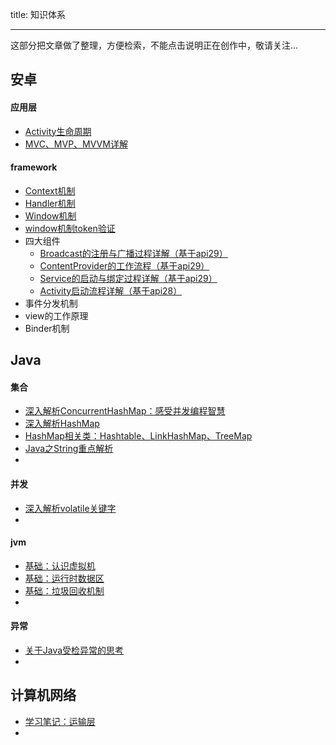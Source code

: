 title: 知识体系

---

这部分把文章做了整理，方便检索，不能点击说明正在创作中，敬请关注...



## 安卓

#### 应用层

- [Activity生命周期](https://juejin.cn/post/6892745298209308680)
- [MVC、MVP、MVVM详解](https://juejin.cn/post/6905592834611478535)

#### framework

- [Context机制](https://blog.csdn.net/weixin_43766753/article/details/109017196)
- [Handler机制](https://blog.csdn.net/weixin_43766753/article/details/108968666)
- [Window机制](https://juejin.cn/post/6888688477714841608)
- [window机制token验证](https://juejin.cn/post/6883087737960792078)
- 四大组件
  - [Broadcast的注册与广播过程详解（基于api29）](https://blog.csdn.net/weixin_43766753/article/details/108066203)
  - [ContentProvider的工作流程（基于api29）](https://blog.csdn.net/weixin_43766753/article/details/108110605)
  - [Service的启动与绑定过程详解（基于api29）](https://blog.csdn.net/weixin_43766753/article/details/107881248)
  - [Activity启动流程详解（基于api28）](https://blog.csdn.net/weixin_43766753/article/details/107746968)
- 事件分发机制
- view的工作原理
- Binder机制



## Java

#### 集合

- [深入解析ConcurrentHashMap：感受并发编程智慧](https://juejin.cn/post/6904078580129464334)
- [深入解析HashMap](https://juejin.cn/post/6902793228026642446)
- [HashMap相关类：Hashtable、LinkHashMap、TreeMap](https://juejin.cn/post/6904476052546912264)
- [Java之String重点解析](https://juejin.cn/post/6907878726277529608)
- 

#### 并发

- [深入解析volatile关键字](https://juejin.cn/post/6894579052577816584)
- 

#### jvm

- [基础：认识虚拟机](https://blog.csdn.net/weixin_43766753/article/details/109199647)
- [基础：运行时数据区](https://blog.csdn.net/weixin_43766753/article/details/109208187)
- [基础：垃圾回收机制](https://blog.csdn.net/weixin_43766753/article/details/109272135)
- 

#### 异常

- [关于Java受检异常的思考](https://blog.csdn.net/weixin_43766753/article/details/108906064)
- 



## 计算机网络

- [学习笔记：运输层](https://blog.csdn.net/weixin_43766753/article/details/106561764)
- 

